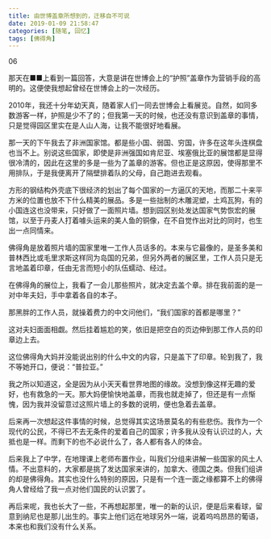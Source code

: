 ```yaml
---
title: 由世博盖章所想到的，迁移自不可说
date: 2019-01-09 21:58:47
categories: [随笔, 回忆]
tags: [佛得角]
---
```


06

那天在■■上看到一篇回答，大意是讲在世博会上的“护照”盖章作为营销手段的高明的。这便使我想起曾经在世博会上的一次经历。

<!--more-->

2010年，我还十分年幼天真，随着家人们一同去世博会上看展览。自然，如同多数游客一样，护照是少不了的；但我第一天的时候，也还没有意识到盖章的事情，只是觉得园区里实在是人山人海，让我不能很好地看展。

那一天的下午我去了非洲国家馆。都是些小国、弱国、穷国，许多在这年头连棋盘也当不上。别说这些国家，即使是非洲强国如肯尼亚、埃塞俄比亚的展馆都是显得很冷清的，因此在这里的多是一些为了盖章的游客。但也正是这原因，使得那里不用排队，于是我便离开了隔壁排着队的父母，自己跑进去观看。

方形的钢结构外壳底下很经济的划出了每个国家的一方逼仄的天地，而那二十来平方米的位置也放不下什么精美的展品。多是一些拙制的木雕泥塑，土鸡瓦狗，有的小国连这也没带来，只好做了一面照片墙。想到园区别处发达国家气势恢宏的展馆，以至于丹麦人打着噱头运来的美人鱼的铜像，在不自觉作出对比的同时，也生出一点同情来。

佛得角是放着照片墙的国家里唯一工作人员话多的。本来与它最像的，是圣多美和普林西比或毛里求斯这样同为岛国的兄弟，但另外两者的展区里，工作人员只是无言地盖着印章，任由无言而短小的队伍蠕动、经过。

在佛得角的展位上，我看了一会儿那些照片，就决定去盖个章。排在我前面的是一对中年夫妇，手中拿着各自的本子。

那黑胖的工作人员，就操着费力的中文问他们，“我们国家的首都是哪里？”

这对夫妇面面相觑。然后挂着尴尬的笑，依旧是把空白的页边伸到那工作人员的印章边上去。

这位佛得角大妈并没能说出别的什么中文的内容，只是盖下了印章。轮到我了，我不等她开口，便说：“普拉亚。”

我之所以知道这，全是因为从小天天看世界地图的缘故。没想到像这样无趣的爱好，也有救急的一天。那大妈便愉快地盖章，而我也就走掉了，但还是有一点惭愧，因为我并没留意过这照片墙上的多数的说明，便也急着去盖章。

后来再一次想起这件事情的时候，总觉得其实这场景莫名的有些悲伤。我作为一个现代的公民，不得已不去无条件的爱着自己的国家；许多我从没有认识过的人，大抵也是一样。而剩下的也不必说什么了，各人都有各人的体会。

后来我上了中学，在地理课上老师布置作业，叫我们分组来讲解一些国家的风土人情。不出意料的，大家都是挑了发达国家来讲的，加拿大、德国之类。但我们组讲的却是佛得角。其实也没什么特别的原因，只是有一个连一面之缘都算不上的佛得角人曾经给了我一点对他们国民的认识罢了。

再后来呢，我也长大了一些，不再想起那里，唯一的新的认识，便是后来看球，留意到纳尼也是那儿出生的。事实上他们远在地球另外一端，说着呜呜昂昂的葡语，本来也和我们没有什么关系。